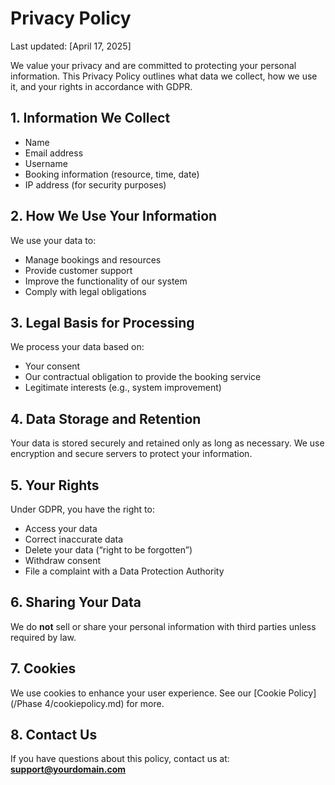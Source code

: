 # Privacy Policy

Last updated: [April 17, 2025]

We value your privacy and are committed to protecting your personal information. This Privacy Policy outlines what data we collect, how we use it, and your rights in accordance with GDPR.

## 1. Information We Collect
- Name
- Email address
- Username
- Booking information (resource, time, date)
- IP address (for security purposes)

## 2. How We Use Your Information
We use your data to:
- Manage bookings and resources
- Provide customer support
- Improve the functionality of our system
- Comply with legal obligations

## 3. Legal Basis for Processing
We process your data based on:
- Your consent
- Our contractual obligation to provide the booking service
- Legitimate interests (e.g., system improvement)

## 4. Data Storage and Retention
Your data is stored securely and retained only as long as necessary. We use encryption and secure servers to protect your information.

## 5. Your Rights
Under GDPR, you have the right to:
- Access your data
- Correct inaccurate data
- Delete your data (“right to be forgotten”)
- Withdraw consent
- File a complaint with a Data Protection Authority

## 6. Sharing Your Data
We do **not** sell or share your personal information with third parties unless required by law.

## 7. Cookies
We use cookies to enhance your user experience. See our [Cookie Policy](/Phase 4/cookiepolicy.md) for more.

## 8. Contact Us
If you have questions about this policy, contact us at: **support@yourdomain.com**

